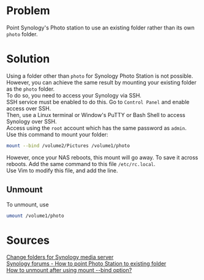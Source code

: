 # Problem

Point Synology's Photo station to use an existing folder rather than its own `photo` folder.

# Solution

Using a folder other than `photo` for Synology Photo Station is not possible.  
However, you can achieve the same result by mounting your existing folder as the `photo` folder.  
To do so, you need to access your Synology via SSH.  
SSH service must be enabled to do this. Go to `Control Panel` and enable access over SSH.  
Then, use a Linux terminal or Window's PuTTY or Bash Shell to access Synology over SSH.  
Access using the `root` account which has the same password as `admin`.  
Use this command to mount your folder:  
```bash
mount --bind /volume2/Pictures /volume1/photo
```
However, once your NAS reboots, this mount will go away. To save it across reboots. Add the same command to this file `/etc/rc.local`.  
Use Vim to modify this file, and add the line. 

## Unmount
To unmount, use  
```bash
umount /volume1/photo
```

# Sources
[Change folders for Synology media server](http://www.king-foo.com/2010/06/change-folders-for-synology-media-server/)  
[Synology forums - How to point Photo Station to existing folder](https://forum.synology.com/enu/viewtopic.php?t=58546)  
[How to unmount after using mount --bind option?](https://askubuntu.com/questions/156667/how-to-unmount-after-using-mount-bind-option)  